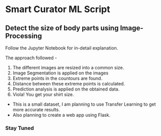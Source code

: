 # Smart Curator ML Script
## Detect the size of body parts using Image-Processing

Follow the Jupyter Notebook for in-detail explanation.

The approach followed -
1. The different images are resized into a common size.
2. Image Segmentation is applied on the images
3. Extreme points in the countours are found.
4. Distance between these extreme points is calculated.
5. Prediction analysis is applied on the obtained data.
6. Viola! You get your shirt size.

* This is a small dataset, I am planning to use Transfer Learning to get more accurate results.
* Also planning to create a web app using Flask.
### Stay Tuned


